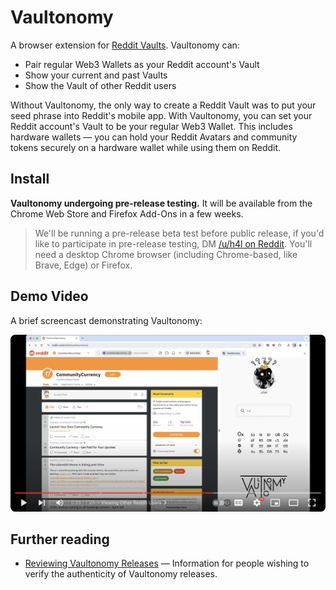 # Vaultonomy

A browser extension for [Reddit Vaults]. Vaultonomy can:

- Pair regular Web3 Wallets as your Reddit account's Vault
- Show your current and past Vaults
- Show the Vault of other Reddit users

[Reddit Vaults]:
  https://support.reddithelp.com/hc/en-us/articles/7558997757332-Reddit-Vault-Basics

Without Vaultonomy, the only way to create a Reddit Vault was to put your seed
phrase into Reddit's mobile app. With Vaultonomy, you can set your Reddit
account's Vault to be your regular Web3 Wallet. This includes hardware wallets —
you can hold your Reddit Avatars and community tokens securely on a hardware
wallet while using them on Reddit.

## Install

**Vaultonomy undergoing pre-release testing.** It will be available from the
Chrome Web Store and Firefox Add-Ons in a few weeks.

> We'll be running a pre-release beta test before public release, if you'd like
> to participate in pre-release testing, DM
> [/u/h4l on Reddit](https://www.reddit.com/u/h4l). You'll need a desktop Chrome
> browser (including Chrome-based, like Brave, Edge) or Firefox.

## Demo Video

A brief screencast demonstrating Vaultonomy:

[![Vaultonomy demo screencast](./docs/assets/vaultonomy-video-screenshot.png)](https://www.youtube.com/watch?v=MuJXesN2foI "Vaultonomy demo screencast")

## Further reading

- [Reviewing Vaultonomy Releases](docs/reviewing-releases.md) — Information for
  people wishing to verify the authenticity of Vaultonomy releases.
